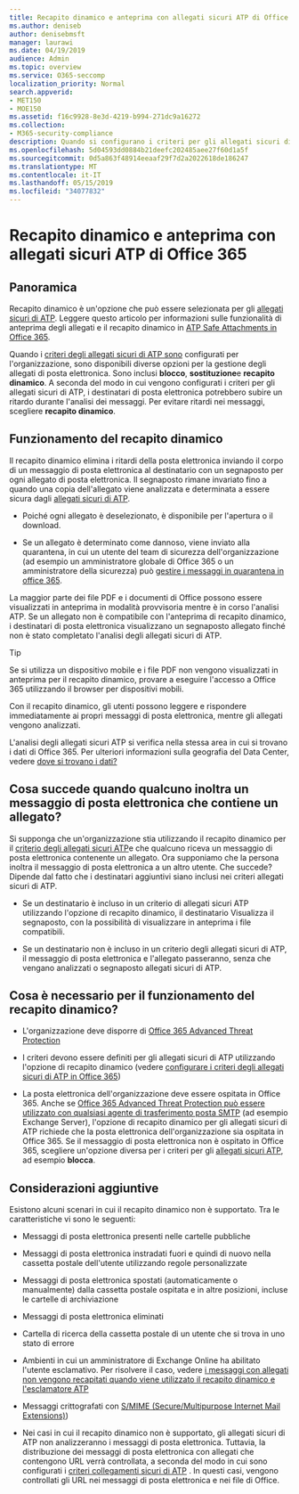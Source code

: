 ```yaml
---
title: Recapito dinamico e anteprima con allegati sicuri ATP di Office 365
ms.author: deniseb
author: denisebmsft
manager: laurawi
ms.date: 04/19/2019
audience: Admin
ms.topic: overview
ms.service: O365-seccomp
localization_priority: Normal
search.appverid:
- MET150
- MOE150
ms.assetid: f16c9928-8e3d-4219-b994-271dc9a16272
ms.collection:
- M365-security-compliance
description: Quando si configurano i criteri per gli allegati sicuri di ATP, è possibile scegliere recapito dinamico per evitare ritardi nei messaggi e consentire agli utenti di visualizzare in anteprima gli allegati analizzati.
ms.openlocfilehash: 5d04593dd0884b21deefc202485aee27f60d1a5f
ms.sourcegitcommit: 0d5a863f48914eeaaf29f7d2a2022618de186247
ms.translationtype: MT
ms.contentlocale: it-IT
ms.lasthandoff: 05/15/2019
ms.locfileid: "34077832"
---
```

# <a name="dynamic-delivery-and-previewing-with-office-365-atp-safe-attachments"></a>Recapito dinamico e anteprima con allegati sicuri ATP di Office 365

## <a name="overview"></a>Panoramica

Recapito dinamico è un'opzione che può essere selezionata per gli [allegati sicuri di ATP](atp-safe-attachments.md). Leggere questo articolo per informazioni sulle funzionalità di anteprima degli allegati e il recapito dinamico in [ATP Safe Attachments in Office 365](atp-safe-attachments.md).

Quando i [criteri degli allegati sicuri di ATP sono](set-up-atp-safe-attachments-policies.md) configurati per l'organizzazione, sono disponibili diverse opzioni per la gestione degli allegati di posta elettronica. Sono inclusi **blocco**, **sostituzione**e **recapito dinamico**. A seconda del modo in cui vengono configurati i criteri per gli allegati sicuri di ATP, i destinatari di posta elettronica potrebbero subire un ritardo durante l'analisi dei messaggi. Per evitare ritardi nei messaggi, scegliere **recapito dinamico**.
  
## <a name="how-dynamic-delivery-works"></a>Funzionamento del recapito dinamico
  
Il recapito dinamico elimina i ritardi della posta elettronica inviando il corpo di un messaggio di posta elettronica al destinatario con un segnaposto per ogni allegato di posta elettronica. Il segnaposto rimane invariato fino a quando una copia dell'allegato viene analizzata e determinata a essere sicura dagli [allegati sicuri di ATP](atp-safe-attachments.md). 

- Poiché ogni allegato è deselezionato, è disponibile per l'apertura o il download. 

- Se un allegato è determinato come dannoso, viene inviato alla quarantena, in cui un utente del team di sicurezza dell'organizzazione (ad esempio un amministratore globale di Office 365 o un amministratore della sicurezza) può [gestire i messaggi in quarantena in office 365](manage-quarantined-messages-and-files.md).

La maggior parte dei file PDF e i documenti di Office possono essere visualizzati in anteprima in modalità provvisoria mentre è in corso l'analisi ATP. Se un allegato non è compatibile con l'anteprima di recapito dinamico, i destinatari di posta elettronica visualizzano un segnaposto allegato finché non è stato completato l'analisi degli allegati sicuri di ATP.

> [!TIP]
> Se si utilizza un dispositivo mobile e i file PDF non vengono visualizzati in anteprima per il recapito dinamico, provare a eseguire l'accesso a Office 365 utilizzando il browser per dispositivi mobili.

Con il recapito dinamico, gli utenti possono leggere e rispondere immediatamente ai propri messaggi di posta elettronica, mentre gli allegati vengono analizzati. 

L'analisi degli allegati sicuri ATP si verifica nella stessa area in cui si trovano i dati di Office 365. Per ulteriori informazioni sulla geografia del Data Center, vedere [dove si trovano i dati?](https://products.office.com/where-is-your-data-located?geo=All) 
  
## <a name="what-happens-when-someone-forwards-an-email-that-contains-an-attachment"></a>Cosa succede quando qualcuno inoltra un messaggio di posta elettronica che contiene un allegato?

Si supponga che un'organizzazione stia utilizzando il recapito dinamico per il [criterio degli allegati sicuri ATP](set-up-atp-safe-attachments-policies.md)e che qualcuno riceva un messaggio di posta elettronica contenente un allegato. Ora supponiamo che la persona inoltra il messaggio di posta elettronica a un altro utente. Che succede? Dipende dal fatto che i destinatari aggiuntivi siano inclusi nei criteri allegati sicuri di ATP.
  
- Se un destinatario è incluso in un criterio di allegati sicuri ATP utilizzando l'opzione di recapito dinamico, il destinatario Visualizza il segnaposto, con la possibilità di visualizzare in anteprima i file compatibili.
    
- Se un destinatario non è incluso in un criterio degli allegati sicuri di ATP, il messaggio di posta elettronica e l'allegato passeranno, senza che vengano analizzati o segnaposto allegati sicuri di ATP.
    
## <a name="whats-required-for-dynamic-delivery-to-work"></a>Cosa è necessario per il funzionamento del recapito dinamico?

- L'organizzazione deve disporre di [Office 365 Advanced Threat Protection](office-365-atp.md)
    
- I criteri devono essere definiti per gli allegati sicuri di ATP utilizzando l'opzione di recapito dinamico (vedere [configurare i criteri degli allegati sicuri di ATP in Office 365](set-up-atp-safe-attachments-policies.md))
    
- La posta elettronica dell'organizzazione deve essere ospitata in Office 365. Anche se [Office 365 Advanced Threat Protection può essere utilizzato con qualsiasi agente di trasferimento posta SMTP](https://docs.microsoft.com/office365/servicedescriptions/office-365-advanced-threat-protection-service-description#requirements-for-office-365-advanced-threat-protection-atp) (ad esempio Exchange Server), l'opzione di recapito dinamico per gli allegati sicuri di ATP richiede che la posta elettronica dell'organizzazione sia ospitata in Office 365. Se il messaggio di posta elettronica non è ospitato in Office 365, scegliere un'opzione diversa per i criteri per gli [allegati sicuri ATP](set-up-atp-safe-attachments-policies.md#step-3-learn-about-atp-safe-attachments-policy-options), ad esempio **blocca**.
    
## <a name="additional-considerations"></a>Considerazioni aggiuntive

Esistono alcuni scenari in cui il recapito dinamico non è supportato. Tra le caratteristiche vi sono le seguenti:
  
- Messaggi di posta elettronica presenti nelle cartelle pubbliche
    
- Messaggi di posta elettronica instradati fuori e quindi di nuovo nella cassetta postale dell'utente utilizzando regole personalizzate
    
- Messaggi di posta elettronica spostati (automaticamente o manualmente) dalla cassetta postale ospitata e in altre posizioni, incluse le cartelle di archiviazione
    
- Messaggi di posta elettronica eliminati
    
- Cartella di ricerca della cassetta postale di un utente che si trova in uno stato di errore
    
- Ambienti in cui un amministratore di Exchange Online ha abilitato l'utente esclamativo. Per risolvere il caso, vedere [i messaggi con allegati non vengono recapitati quando viene utilizzato il recapito dinamico e l'esclamatore ATP](https://support.microsoft.com/help/4014438/messages-with-attachments-are-not-delivered-when-atp-dynamic-delivery)

- Messaggi crittografati con [S/MIME (Secure/Multipurpose Internet Mail Extensions)](s-mime-for-message-signing-and-encryption.md))

- Nei casi in cui il recapito dinamico non è supportato, gli allegati sicuri di ATP non analizzeranno i messaggi di posta elettronica. Tuttavia, la distribuzione dei messaggi di posta elettronica con allegati che contengono URL verrà controllata, a seconda del modo in cui sono configurati i [criteri collegamenti sicuri di ATP](set-up-atp-safe-links-policies.md) . In questi casi, vengono controllati gli URL nei messaggi di posta elettronica e nei file di Office.
